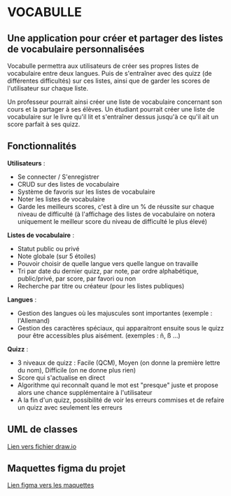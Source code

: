 # VOCABULLE

## Une application pour créer et partager des listes de vocabulaire personnalisées

Vocabulle permettra aux utilisateurs de créer ses propres listes de vocabulaire entre deux langues. Puis de s'entraîner avec des quizz (de différentes difficultés) sur ces listes, ainsi que de garder les scores de l'utilisateur sur chaque liste.

Un professeur pourrait ainsi créer une liste de vocabulaire concernant son cours et la partager à ses élèves.
Un étudiant pourrait créer une liste de vocabulaire sur le livre qu'il lit et s'entraîner dessus jusqu'à ce qu'il ait un score parfait à ses quizz.

## Fonctionnalités

**Utilisateurs** :

- Se connecter / S'enregistrer
- CRUD sur des listes de vocabulaire
- Système de favoris sur les listes de vocabulaire
- Noter les listes de vocabulaire
- Garde les meilleurs scores, c'est à dire un % de réussite sur chaque niveau de difficulté (à l'affichage des listes de vocabulaire on notera uniquement le meilleur score du niveau de difficulté le plus élevé)

**Listes de vocabulaire** :

- Statut public ou privé
- Note globale (sur 5 étoiles)
- Pouvoir choisir de quelle langue vers quelle langue on travaille
- Tri par date du dernier quizz, par note, par ordre alphabétique, public/privé, par score, par favori ou non
- Recherche par titre ou créateur (pour les listes publiques)

**Langues** :

- Gestion des langues où les majuscules sont importantes (exemple : l'Allemand)
- Gestion des caractères spéciaux, qui apparaitront ensuite sous le quizz pour être accessibles plus aisément. (exemples : ñ, ß ...)

**Quizz** :

- 3 niveaux de quizz : Facile (QCM), Moyen (on donne la première lettre du nom), Difficile (on ne donne plus rien)
- Score qui s'actualise en direct
- Algorithme qui reconnaît quand le mot est "presque" juste et propose alors une chance supplémentaire à l'utilisateur
- A la fin d'un quizz, possibilité de voir les erreurs commises et de refaire un quizz avec seulement les erreurs

## UML de classes

[Lien vers fichier draw.io](https://drive.google.com/file/d/120x8kbdiL4xEqbv1OLh-uDazwSMnCZ4c/view?usp=sharing)

## Maquettes figma du projet

[Lien figma vers les maquettes](https://www.figma.com/design/9cJeLelwdNiLxcp4IqOev0/Untitled?m=auto&t=GqfgZCk6xk5SCV6Q-1)
